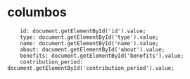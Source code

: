 # columbos
<!-- <?php 
session_start();
include '../connection/db.php';
header("Content-Type: application/json");

$response = ['success' => false, 'message' => 'Invalid Request'];
$method = $_SERVER['REQUEST_METHOD'];

if ($method === 'POST') {
    $action = isset($_GET['action']) ? $_GET['action'] : '';
    
    // Check if action is 'addPlan'
    if ($action == 'addPlan') {
        // Collect form data from $_POST and escape special characters
        $type = isset($_POST['type']) ? mysqli_real_escape_string($conn, $_POST['type']) : '';
        $name = isset($_POST['name']) ? mysqli_real_escape_string($conn, $_POST['name']) : '';
        $about = isset($_POST['about']) ? mysqli_real_escape_string($conn, $_POST['about']) : '';
        $benefits = isset($_POST['benefits']) ? mysqli_real_escape_string($conn, $_POST['benefits']) : '';
        $contribution_period = isset($_POST['contribution_period']) ? mysqli_real_escape_string($conn, $_POST['contribution_period']) : '';
        
        // Check if all the required fields are present
        if (empty($type) || empty($name) || empty($about) || empty($benefits) || empty($contribution_period)) {
            $response['message'] = 'All fields are required.';
        } elseif (isset($_FILES['image']) && $_FILES['image']['error'] === UPLOAD_ERR_OK) {
            // Handle image upload
            $imageTmpName = $_FILES['image']['tmp_name'];
            $imageName = $_FILES['image']['name'];
            $imageExtension = strtolower(pathinfo($imageName, PATHINFO_EXTENSION));

            // Set upload folder based on the type
            $uploadDir = '../uploads/' . str_replace(' ', '_', $type); // Folder for specific plan type
            if (!file_exists($uploadDir)) {
                mkdir($uploadDir, 0777, true); // Create the folder if it doesn't exist
            }

            // Define the destination path for the image
            $imageDestination = $uploadDir . '/' . uniqid() . '.' . $imageExtension;

            // Move the uploaded file to the destination directory
            if (move_uploaded_file($imageTmpName, $imageDestination)) {
                $created_at = $updated_at = date('Y-m-d H:i:s');

                // Insert the plan data into the database
                $sql = "INSERT INTO `fraternal_benefits`(`type`, `name`, `about`, `benefits`, `contribution_period`, `image`, `created_at`, `updated_at`) 
                        VALUES ('$type', '$name', '$about', '$benefits', '$contribution_period', '$imageDestination', '$created_at', '$updated_at')";
                
                if (mysqli_query($conn, $sql)) {
                    $response['success'] = true;
                    $response['message'] = 'Plan added successfully';
                } else {
                    $response['message'] = 'Plan failed to add: ' . mysqli_error($conn);
                }
            } else {
                $response['message'] = 'Image upload failed';
            }
        } else {
            $response['message'] = 'No image file or invalid image upload';
        }
    }

    
    
} elseif ($method === 'DELETE') {
    $id = isset($_GET['id']) ? mysqli_real_escape_string($conn, $_GET['id']) : '';
    if (!empty($id)) {
        $sql = "SELECT * FROM fraternal_benefits WHERE id = '$id'";
        $result = mysqli_query($conn, $sql);
        if (mysqli_num_rows($result) > 0) {
            $plan = mysqli_fetch_assoc($result);
            $image = BASE_URL . $plan['image'];
            if (file_exists($image)) {
                unlink($image);
            }
            $sql = "DELETE FROM fraternal_benefits WHERE id = '$id'";
            if (mysqli_query($conn, $sql)) {
                $response['success'] = true;
                $response['message'] = 'Plan deleted successfully';
            } else {
                $response['message'] = 'Plan failed to delete: ' . mysqli_error($conn);
            }
        } else {
            $response['message'] = 'Plan not found';
        }
    } else {
        $response['message'] = 'Invalid plan ID';
    }
} elseif ($method === 'PUT') {
    $id = isset($_GET['id']) ? mysqli_real_escape_string($conn, $_GET['id']) : '';
    if (!empty($id)) {
        $data = json_decode(file_get_contents('php://input'), true);
        $type = isset($data['type']) ? mysqli_real_escape_string($conn, $data['type']) : '';
        $name = isset($data['name']) ? mysqli_real_escape_string($conn, $data['name']) : '';
        $about = isset($data['about']) ? mysqli_real_escape_string($conn, $data['about']) : '';
        $benefits = isset($data['benefits']) ? mysqli_real_escape_string($conn, $data['benefits']) : '';
        $contribution_period = isset($data['contribution_period']) ? mysqli_real_escape_string($conn, $data['contribution_period']) : '';
        
        if (empty($type) || empty($name) || empty($about) || empty($benefits) || empty($contribution_period)) {
            $response['message'] = 'All fields are required.';
        } else {
            $sql = "UPDATE fraternal_benefits SET type = '$type', name = '$name', about = '$about', benefits = '$benefits', contribution_period = '$contribution_period' WHERE id = '$id'";
            if (mysqli_query($conn, $sql)) {
                $response['success'] = true;
                $response['message'] = 'Plan updated successfully';
            } else {
                $response['message'] = 'Plan failed to update: ' . mysqli_error($conn);
            }
        }
    } else {
        $response['message'] = 'Invalid plan ID';
    }
}


mysqli_close($conn);


echo json_encode($response);
?> -->


        id: document.getElementById('id').value;
        type: document.getElementById('type').value;
        name: document.getElementById('name').value;
        about: document.getElementById('about').value;
        benefits: document.getElementById('benefits').value;
        contribution_period: document.getElementById('contribution_period').value;